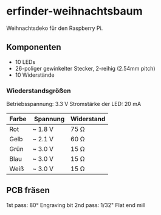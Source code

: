 # erfinder-weihnachtsbaum

Weihnachtsdeko für den Raspberry Pi.

## Komponenten

- 10 LEDs
- 26-poliger gewinkelter Stecker, 2-reihig (2.54mm pitch)
- 10 Widerstände

### Wiederstandsgrößen

Betriebsspannung: 3.3 V
Stromstärke der LED: 20 mA

Farbe | Spannung | Widerstand
------|----------|-----------
  Rot | ~ 1.8 V  | 75 Ω 
 Gelb | ~ 2.1 V  | 60 Ω
 Grün | ~ 3.0 V  | 15 Ω
 Blau | ~ 3.0 V  | 15 Ω
 Weiß | ~ 3.0 V  | 15 Ω

## PCB fräsen

1st pass: 80° Engraving bit
2nd pass: 1/32" Flat end mill